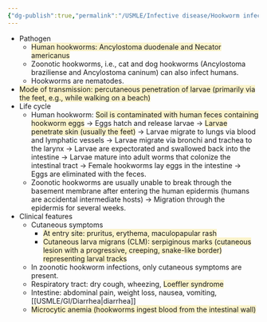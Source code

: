 ```yaml
---
{"dg-publish":true,"permalink":"/USMLE/Infective disease/Hookworm infections/"}
---
```


- Pathogen 
	- <span style="background:rgba(240, 200, 0, 0.2)">Human hookworms: Ancylostoma duodenale and Necator americanus</span>
	- Zoonotic hookworms, i.e., cat and dog hookworms (Ancylostoma braziliense and Ancylostoma caninum) can also infect humans.
	- Hookworms are nematodes.
- <span style="background:rgba(240, 200, 0, 0.2)">Mode of transmission: percutaneous penetration of larvae (primarily via the feet, e.g., while walking on a beach) </span>
- Life cycle
	- Human hookworm: <span style="background:rgba(240, 200, 0, 0.2)">Soil is contaminated with human feces containing hookworm eggs</span> → Eggs hatch and release larvae → <span style="background:rgba(240, 200, 0, 0.2)">Larvae penetrate skin (usually the feet)</span> → Larvae migrate to lungs via blood and lymphatic vessels → Larvae migrate via bronchi and trachea to the larynx → Larvae are expectorated and swallowed back into the intestine → Larvae mature into adult worms that colonize the intestinal tract → Female hookworms lay eggs in the intestine → Eggs are eliminated with the feces. 
	- Zoonotic hookworms are usually unable to break through the basement membrane after entering the human epidermis (humans are accidental intermediate hosts) → Migration through the epidermis for several weeks.
- Clinical features
	- Cutaneous symptoms
		- <span style="background:rgba(240, 200, 0, 0.2)">At entry site: pruritus, erythema, maculopapular rash</span>
		- <span style="background:rgba(240, 200, 0, 0.2)">Cutaneous larva migrans (CLM): serpiginous marks (cutaneous lesion with a progressive, creeping, snake-like border) representing larval tracks </span>
	- In zoonotic hookworm infections, only cutaneous symptoms are present.
	- Respiratory tract: dry cough, wheezing, <span style="background:rgba(240, 200, 0, 0.2)">Loeffler syndrome</span>
	- Intestine: abdominal pain, weight loss, nausea, vomiting, [[USMLE/GI/Diarrhea\|diarrhea]] 
	- <span style="background:rgba(240, 200, 0, 0.2)">Microcytic anemia (hookworms ingest blood from the intestinal wall)</span>
